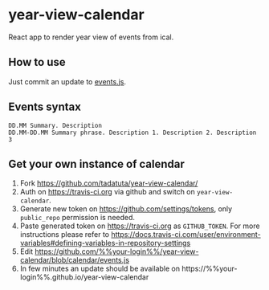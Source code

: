 # year-view-calendar

React app to render year view of events from ical.

## How to use

Just commit an update to [events.js](events.js).

## Events syntax

```
DD.MM Summary. Description
DD.MM-DD.MM Summary phrase. Description 1. Description 2. Description 3
```

## Get your own instance of calendar

1. Fork https://github.com/tadatuta/year-view-calendar/
2. Auth on https://travis-ci.org via github and switch on `year-view-calendar`.
3. Generate new token on https://github.com/settings/tokens, only `public_repo` permission is needed.
4. Paste generated token on https://travis-ci.org as `GITHUB_TOKEN`. For more instructions please refer to https://docs.travis-ci.com/user/environment-variables#defining-variables-in-repository-settings
5. Edit https://github.com/%%your-login%%/year-view-calendar/blob/calendar/events.js
6. In few minutes an update should be available on https://%%your-login%%.github.io/year-view-calendar
